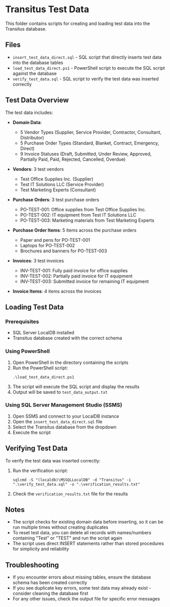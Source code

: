# Transitus Test Data

This folder contains scripts for creating and loading test data into the Transitus database.

## Files

- `insert_test_data_direct.sql` - SQL script that directly inserts test data into the database tables
- `load_test_data_direct.ps1` - PowerShell script to execute the SQL script against the database
- `verify_test_data.sql` - SQL script to verify the test data was inserted correctly

## Test Data Overview

The test data includes:

- **Domain Data**:
  - 5 Vendor Types (Supplier, Service Provider, Contractor, Consultant, Distributor)
  - 5 Purchase Order Types (Standard, Blanket, Contract, Emergency, Direct)
  - 9 Invoice Statuses (Draft, Submitted, Under Review, Approved, Partially Paid, Paid, Rejected, Cancelled, Overdue)

- **Vendors**: 3 test vendors
  - Test Office Supplies Inc. (Supplier)
  - Test IT Solutions LLC (Service Provider)
  - Test Marketing Experts (Consultant)

- **Purchase Orders**: 3 test purchase orders
  - PO-TEST-001: Office supplies from Test Office Supplies Inc.
  - PO-TEST-002: IT equipment from Test IT Solutions LLC
  - PO-TEST-003: Marketing materials from Test Marketing Experts

- **Purchase Order Items**: 5 items across the purchase orders
  - Paper and pens for PO-TEST-001
  - Laptops for PO-TEST-002
  - Brochures and banners for PO-TEST-003

- **Invoices**: 3 test invoices
  - INV-TEST-001: Fully paid invoice for office supplies
  - INV-TEST-002: Partially paid invoice for IT equipment
  - INV-TEST-003: Submitted invoice for remaining IT equipment

- **Invoice Items**: 4 items across the invoices

## Loading Test Data

### Prerequisites

- SQL Server LocalDB installed
- Transitus database created with the correct schema

### Using PowerShell

1. Open PowerShell in the directory containing the scripts
2. Run the PowerShell script:
   ```
   .\load_test_data_direct.ps1
   ```
3. The script will execute the SQL script and display the results
4. Output will be saved to `test_data_output.txt`

### Using SQL Server Management Studio (SSMS)

1. Open SSMS and connect to your LocalDB instance
2. Open the `insert_test_data_direct.sql` file
3. Select the Transitus database from the dropdown
4. Execute the script

## Verifying Test Data

To verify the test data was inserted correctly:

1. Run the verification script:
   ```
   sqlcmd -S "(localdb)\MSSQLLocalDB" -d "Transitus" -i ".\verify_test_data.sql" -o ".\verification_results.txt"
   ```
2. Check the `verification_results.txt` file for the results

## Notes

- The script checks for existing domain data before inserting, so it can be run multiple times without creating duplicates
- To reset test data, you can delete all records with names/numbers containing "Test" or "TEST" and run the script again
- The script uses direct INSERT statements rather than stored procedures for simplicity and reliability

## Troubleshooting

- If you encounter errors about missing tables, ensure the database schema has been created correctly
- If you see duplicate key errors, some test data may already exist - consider cleaning the database first
- For any other issues, check the output file for specific error messages 